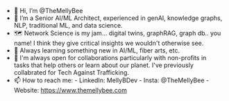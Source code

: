 - 👋 Hi, I’m @TheMellyBee
- 👀 I’m a Senior AI/ML Architect, experienced in genAI, knowledge graphs, NLP, traditional ML, and data science.
- 🗺️ Network Science is my jam... digital twins, graphRAG, graph db.. you name! I think they give critical insights we wouldn't otherwise see. 
- 🌱 Always learning something new in AI/ML, fiber arts, etc. 
- 💞️ I'm always open for collaborations particularly with non-profits in tasks that help others or learn about our planet. I've previously collabrated for Tech Against Trafficking. 
- 📫 How to reach me:
      - LinkedIn: MellyBDev
      - Insta: @TheMellyBee
      - Website: https://www.themellybee.com

<!---
TheMellyBee/TheMellyBee is a ✨ special ✨ repository because its `README.md` (this file) appears on your GitHub profile.
You can click the Preview link to take a look at your changes.
--->
